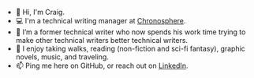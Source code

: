 <!--
**cnorris-cs/cnorris-cs** is a ✨ _special_ ✨ repository because its `README.md` (this file) appears on your GitHub profile.
-->

- 👋 Hi, I'm Craig.
- 💻 I'm a technical writing manager at [Chronosphere](https://chronosphere.io/).
- 🔭 I’m a former technical writer who now spends his work time trying to make other technical writers better technical writers.
- 👀 I enjoy taking walks, reading (non-fiction and sci-fi fantasy), graphic novels, music, and traveling.
- 📫 Ping me here on GitHub, or reach out on [LinkedIn](https://www.linkedin.com/in/craig-norris/).
